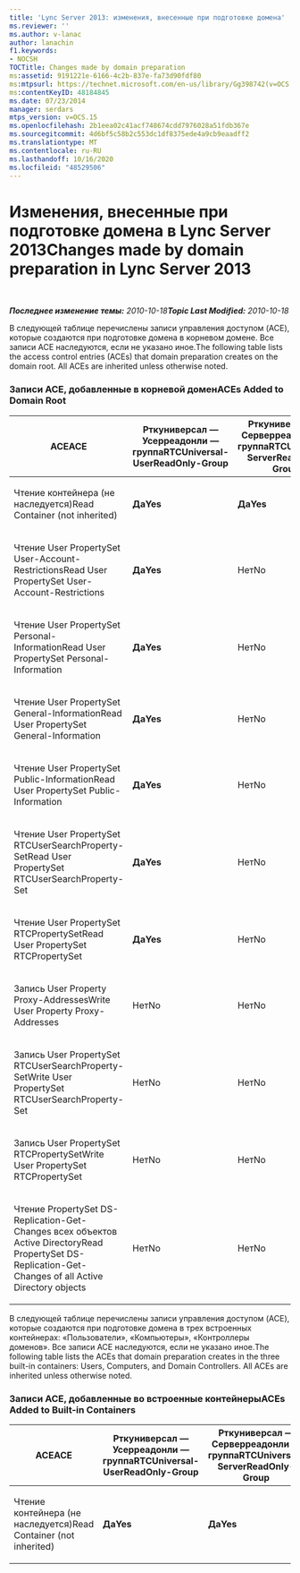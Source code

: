 ```yaml
---
title: 'Lync Server 2013: изменения, внесенные при подготовке домена'
ms.reviewer: ''
ms.author: v-lanac
author: lanachin
f1.keywords:
- NOCSH
TOCTitle: Changes made by domain preparation
ms:assetid: 9191221e-6166-4c2b-837e-fa73d90fdf80
ms:mtpsurl: https://technet.microsoft.com/en-us/library/Gg398742(v=OCS.15)
ms:contentKeyID: 48184845
ms.date: 07/23/2014
manager: serdars
mtps_version: v=OCS.15
ms.openlocfilehash: 2b1eea02c41acf748674cdd7976028a51fdb367e
ms.sourcegitcommit: 4d6bf5c58b2c553dc1df8375ede4a9cb9eaadff2
ms.translationtype: MT
ms.contentlocale: ru-RU
ms.lasthandoff: 10/16/2020
ms.locfileid: "48529506"
---
```

# <a name="changes-made-by-domain-preparation-in-lync-server-2013"></a><span data-ttu-id="5c9c7-102">Изменения, внесенные при подготовке домена в Lync Server 2013</span><span class="sxs-lookup"><span data-stu-id="5c9c7-102">Changes made by domain preparation in Lync Server 2013</span></span>

<div data-xmlns="http://www.w3.org/1999/xhtml">

<div class="topic" data-xmlns="http://www.w3.org/1999/xhtml" data-msxsl="urn:schemas-microsoft-com:xslt" data-cs="https://msdn.microsoft.com/">

<div data-asp="https://msdn2.microsoft.com/asp">



</div>

<div id="mainSection">

<div id="mainBody">

<span> </span>

<span data-ttu-id="5c9c7-103">_**Последнее изменение темы:** 2010-10-18_</span><span class="sxs-lookup"><span data-stu-id="5c9c7-103">_**Topic Last Modified:** 2010-10-18_</span></span>

<span data-ttu-id="5c9c7-p101">В следующей таблице перечислены записи управления доступом (ACE), которые создаются при подготовке домена в корневом домене. Все записи ACE наследуются, если не указано иное.</span><span class="sxs-lookup"><span data-stu-id="5c9c7-p101">The following table lists the access control entries (ACEs) that domain preparation creates on the domain root. All ACEs are inherited unless otherwise noted.</span></span>

<div id="sectionSection0" class="section">

### <a name="aces-added-to-domain-root"></a><span data-ttu-id="5c9c7-106">Записи ACE, добавленные в корневой домен</span><span class="sxs-lookup"><span data-stu-id="5c9c7-106">ACEs Added to Domain Root</span></span>

<table style="width:100%;">
<colgroup>
<col style="width: 16%" />
<col style="width: 16%" />
<col style="width: 16%" />
<col style="width: 16%" />
<col style="width: 16%" />
<col style="width: 16%" />
</colgroup>
<thead>
<tr class="header">
<th><span data-ttu-id="5c9c7-107">ACE</span><span class="sxs-lookup"><span data-stu-id="5c9c7-107">ACE</span></span></th>
<th><span data-ttu-id="5c9c7-108">Рткуниверсал — Усерреадонли — группа</span><span class="sxs-lookup"><span data-stu-id="5c9c7-108">RTCUniversal-UserReadOnly-Group</span></span></th>
<th><span data-ttu-id="5c9c7-109">Рткуниверсал — Серверреадонли — группа</span><span class="sxs-lookup"><span data-stu-id="5c9c7-109">RTCUniversal-ServerReadOnly-Group</span></span></th>
<th><span data-ttu-id="5c9c7-110">RTCUniversal-UserAdmins</span><span class="sxs-lookup"><span data-stu-id="5c9c7-110">RTCUniversal-UserAdmins</span></span></th>
<th><span data-ttu-id="5c9c7-111">RTCHSUniversal-Services</span><span class="sxs-lookup"><span data-stu-id="5c9c7-111">RTCHSUniversal-Services</span></span></th>
<th><span data-ttu-id="5c9c7-112">Authenticated-Users</span><span class="sxs-lookup"><span data-stu-id="5c9c7-112">Authenticated-Users</span></span></th>
</tr>
</thead>
<tbody>
<tr class="odd">
<td><p><span data-ttu-id="5c9c7-113">Чтение контейнера (не наследуется)</span><span class="sxs-lookup"><span data-stu-id="5c9c7-113">Read Container (not inherited)</span></span></p></td>
<td><p><span data-ttu-id="5c9c7-114"><strong>Да</strong></span><span class="sxs-lookup"><span data-stu-id="5c9c7-114"><strong>Yes</strong></span></span></p></td>
<td><p><span data-ttu-id="5c9c7-115"><strong>Да</strong></span><span class="sxs-lookup"><span data-stu-id="5c9c7-115"><strong>Yes</strong></span></span></p></td>
<td><p><span data-ttu-id="5c9c7-116">Нет</span><span class="sxs-lookup"><span data-stu-id="5c9c7-116">No</span></span></p></td>
<td><p><span data-ttu-id="5c9c7-117">Нет</span><span class="sxs-lookup"><span data-stu-id="5c9c7-117">No</span></span></p></td>
<td><p><span data-ttu-id="5c9c7-118">Нет</span><span class="sxs-lookup"><span data-stu-id="5c9c7-118">No</span></span></p></td>
</tr>
<tr class="even">
<td><p><span data-ttu-id="5c9c7-119">Чтение User PropertySet User-Account-Restrictions</span><span class="sxs-lookup"><span data-stu-id="5c9c7-119">Read User PropertySet User-Account-Restrictions</span></span></p></td>
<td><p><span data-ttu-id="5c9c7-120"><strong>Да</strong></span><span class="sxs-lookup"><span data-stu-id="5c9c7-120"><strong>Yes</strong></span></span></p></td>
<td><p><span data-ttu-id="5c9c7-121">Нет</span><span class="sxs-lookup"><span data-stu-id="5c9c7-121">No</span></span></p></td>
<td><p><span data-ttu-id="5c9c7-122">Нет</span><span class="sxs-lookup"><span data-stu-id="5c9c7-122">No</span></span></p></td>
<td><p><span data-ttu-id="5c9c7-123">Нет</span><span class="sxs-lookup"><span data-stu-id="5c9c7-123">No</span></span></p></td>
<td><p><span data-ttu-id="5c9c7-124">Нет</span><span class="sxs-lookup"><span data-stu-id="5c9c7-124">No</span></span></p></td>
</tr>
<tr class="odd">
<td><p><span data-ttu-id="5c9c7-125">Чтение User PropertySet Personal-Information</span><span class="sxs-lookup"><span data-stu-id="5c9c7-125">Read User PropertySet Personal-Information</span></span></p></td>
<td><p><span data-ttu-id="5c9c7-126"><strong>Да</strong></span><span class="sxs-lookup"><span data-stu-id="5c9c7-126"><strong>Yes</strong></span></span></p></td>
<td><p><span data-ttu-id="5c9c7-127">Нет</span><span class="sxs-lookup"><span data-stu-id="5c9c7-127">No</span></span></p></td>
<td><p><span data-ttu-id="5c9c7-128">Нет</span><span class="sxs-lookup"><span data-stu-id="5c9c7-128">No</span></span></p></td>
<td><p><span data-ttu-id="5c9c7-129">Нет</span><span class="sxs-lookup"><span data-stu-id="5c9c7-129">No</span></span></p></td>
<td><p><span data-ttu-id="5c9c7-130">Нет</span><span class="sxs-lookup"><span data-stu-id="5c9c7-130">No</span></span></p></td>
</tr>
<tr class="even">
<td><p><span data-ttu-id="5c9c7-131">Чтение User PropertySet General-Information</span><span class="sxs-lookup"><span data-stu-id="5c9c7-131">Read User PropertySet General-Information</span></span></p></td>
<td><p><span data-ttu-id="5c9c7-132"><strong>Да</strong></span><span class="sxs-lookup"><span data-stu-id="5c9c7-132"><strong>Yes</strong></span></span></p></td>
<td><p><span data-ttu-id="5c9c7-133">Нет</span><span class="sxs-lookup"><span data-stu-id="5c9c7-133">No</span></span></p></td>
<td><p><span data-ttu-id="5c9c7-134">Нет</span><span class="sxs-lookup"><span data-stu-id="5c9c7-134">No</span></span></p></td>
<td><p><span data-ttu-id="5c9c7-135">Нет</span><span class="sxs-lookup"><span data-stu-id="5c9c7-135">No</span></span></p></td>
<td><p><span data-ttu-id="5c9c7-136">Нет</span><span class="sxs-lookup"><span data-stu-id="5c9c7-136">No</span></span></p></td>
</tr>
<tr class="odd">
<td><p><span data-ttu-id="5c9c7-137">Чтение User PropertySet Public-Information</span><span class="sxs-lookup"><span data-stu-id="5c9c7-137">Read User PropertySet Public-Information</span></span></p></td>
<td><p><span data-ttu-id="5c9c7-138"><strong>Да</strong></span><span class="sxs-lookup"><span data-stu-id="5c9c7-138"><strong>Yes</strong></span></span></p></td>
<td><p><span data-ttu-id="5c9c7-139">Нет</span><span class="sxs-lookup"><span data-stu-id="5c9c7-139">No</span></span></p></td>
<td><p><span data-ttu-id="5c9c7-140">Нет</span><span class="sxs-lookup"><span data-stu-id="5c9c7-140">No</span></span></p></td>
<td><p><span data-ttu-id="5c9c7-141">Нет</span><span class="sxs-lookup"><span data-stu-id="5c9c7-141">No</span></span></p></td>
<td><p><span data-ttu-id="5c9c7-142">Нет</span><span class="sxs-lookup"><span data-stu-id="5c9c7-142">No</span></span></p></td>
</tr>
<tr class="even">
<td><p><span data-ttu-id="5c9c7-143">Чтение User PropertySet RTCUserSearchProperty-Set</span><span class="sxs-lookup"><span data-stu-id="5c9c7-143">Read User PropertySet RTCUserSearchProperty-Set</span></span></p></td>
<td><p><span data-ttu-id="5c9c7-144"><strong>Да</strong></span><span class="sxs-lookup"><span data-stu-id="5c9c7-144"><strong>Yes</strong></span></span></p></td>
<td><p><span data-ttu-id="5c9c7-145">Нет</span><span class="sxs-lookup"><span data-stu-id="5c9c7-145">No</span></span></p></td>
<td><p><span data-ttu-id="5c9c7-146">Нет</span><span class="sxs-lookup"><span data-stu-id="5c9c7-146">No</span></span></p></td>
<td><p><span data-ttu-id="5c9c7-147">Нет</span><span class="sxs-lookup"><span data-stu-id="5c9c7-147">No</span></span></p></td>
<td><p><span data-ttu-id="5c9c7-148"><strong>Да</strong></span><span class="sxs-lookup"><span data-stu-id="5c9c7-148"><strong>Yes</strong></span></span></p></td>
</tr>
<tr class="odd">
<td><p><span data-ttu-id="5c9c7-149">Чтение User PropertySet RTCPropertySet</span><span class="sxs-lookup"><span data-stu-id="5c9c7-149">Read User PropertySet RTCPropertySet</span></span></p></td>
<td><p><span data-ttu-id="5c9c7-150"><strong>Да</strong></span><span class="sxs-lookup"><span data-stu-id="5c9c7-150"><strong>Yes</strong></span></span></p></td>
<td><p><span data-ttu-id="5c9c7-151">Нет</span><span class="sxs-lookup"><span data-stu-id="5c9c7-151">No</span></span></p></td>
<td><p><span data-ttu-id="5c9c7-152">Нет</span><span class="sxs-lookup"><span data-stu-id="5c9c7-152">No</span></span></p></td>
<td><p><span data-ttu-id="5c9c7-153">Нет</span><span class="sxs-lookup"><span data-stu-id="5c9c7-153">No</span></span></p></td>
<td><p><span data-ttu-id="5c9c7-154">Нет</span><span class="sxs-lookup"><span data-stu-id="5c9c7-154">No</span></span></p></td>
</tr>
<tr class="even">
<td><p><span data-ttu-id="5c9c7-155">Запись User Property Proxy-Addresses</span><span class="sxs-lookup"><span data-stu-id="5c9c7-155">Write User Property Proxy-Addresses</span></span></p></td>
<td><p><span data-ttu-id="5c9c7-156">Нет</span><span class="sxs-lookup"><span data-stu-id="5c9c7-156">No</span></span></p></td>
<td><p><span data-ttu-id="5c9c7-157">Нет</span><span class="sxs-lookup"><span data-stu-id="5c9c7-157">No</span></span></p></td>
<td><p><span data-ttu-id="5c9c7-158"><strong>Да</strong></span><span class="sxs-lookup"><span data-stu-id="5c9c7-158"><strong>Yes</strong></span></span></p></td>
<td><p><span data-ttu-id="5c9c7-159">Нет</span><span class="sxs-lookup"><span data-stu-id="5c9c7-159">No</span></span></p></td>
<td><p><span data-ttu-id="5c9c7-160">Нет</span><span class="sxs-lookup"><span data-stu-id="5c9c7-160">No</span></span></p></td>
</tr>
<tr class="odd">
<td><p><span data-ttu-id="5c9c7-161">Запись User PropertySet RTCUserSearchProperty-Set</span><span class="sxs-lookup"><span data-stu-id="5c9c7-161">Write User PropertySet RTCUserSearchProperty-Set</span></span></p></td>
<td><p><span data-ttu-id="5c9c7-162">Нет</span><span class="sxs-lookup"><span data-stu-id="5c9c7-162">No</span></span></p></td>
<td><p><span data-ttu-id="5c9c7-163">Нет</span><span class="sxs-lookup"><span data-stu-id="5c9c7-163">No</span></span></p></td>
<td><p><span data-ttu-id="5c9c7-164"><strong>Да</strong></span><span class="sxs-lookup"><span data-stu-id="5c9c7-164"><strong>Yes</strong></span></span></p></td>
<td><p><span data-ttu-id="5c9c7-165">Нет</span><span class="sxs-lookup"><span data-stu-id="5c9c7-165">No</span></span></p></td>
<td><p><span data-ttu-id="5c9c7-166">Нет</span><span class="sxs-lookup"><span data-stu-id="5c9c7-166">No</span></span></p></td>
</tr>
<tr class="even">
<td><p><span data-ttu-id="5c9c7-167">Запись User PropertySet RTCPropertySet</span><span class="sxs-lookup"><span data-stu-id="5c9c7-167">Write User PropertySet RTCPropertySet</span></span></p></td>
<td><p><span data-ttu-id="5c9c7-168">Нет</span><span class="sxs-lookup"><span data-stu-id="5c9c7-168">No</span></span></p></td>
<td><p><span data-ttu-id="5c9c7-169">Нет</span><span class="sxs-lookup"><span data-stu-id="5c9c7-169">No</span></span></p></td>
<td><p><span data-ttu-id="5c9c7-170"><strong>Да</strong></span><span class="sxs-lookup"><span data-stu-id="5c9c7-170"><strong>Yes</strong></span></span></p></td>
<td><p><span data-ttu-id="5c9c7-171">Нет</span><span class="sxs-lookup"><span data-stu-id="5c9c7-171">No</span></span></p></td>
<td><p><span data-ttu-id="5c9c7-172">Нет</span><span class="sxs-lookup"><span data-stu-id="5c9c7-172">No</span></span></p></td>
</tr>
<tr class="odd">
<td><p><span data-ttu-id="5c9c7-173">Чтение PropertySet DS-Replication-Get-Changes всех объектов Active Directory</span><span class="sxs-lookup"><span data-stu-id="5c9c7-173">Read PropertySet DS-Replication-Get-Changes of all Active Directory objects</span></span></p></td>
<td><p><span data-ttu-id="5c9c7-174">Нет</span><span class="sxs-lookup"><span data-stu-id="5c9c7-174">No</span></span></p></td>
<td><p><span data-ttu-id="5c9c7-175">Нет</span><span class="sxs-lookup"><span data-stu-id="5c9c7-175">No</span></span></p></td>
<td><p><span data-ttu-id="5c9c7-176">Нет</span><span class="sxs-lookup"><span data-stu-id="5c9c7-176">No</span></span></p></td>
<td><p><span data-ttu-id="5c9c7-177"><strong>Да</strong></span><span class="sxs-lookup"><span data-stu-id="5c9c7-177"><strong>Yes</strong></span></span></p></td>
<td><p><span data-ttu-id="5c9c7-178">Нет</span><span class="sxs-lookup"><span data-stu-id="5c9c7-178">No</span></span></p></td>
</tr>
</tbody>
</table>


<span data-ttu-id="5c9c7-p102">В следующей таблице перечислены записи управления доступом (ACE), которые создаются при подготовке домена в трех встроенных контейнерах: «Пользователи», «Компьютеры», «Контроллеры доменов». Все записи ACE наследуются, если не указано иное.</span><span class="sxs-lookup"><span data-stu-id="5c9c7-p102">The following table lists the ACEs that domain preparation creates in the three built-in containers: Users, Computers, and Domain Controllers. All ACEs are inherited unless otherwise noted.</span></span>

### <a name="aces-added-to-built-in-containers"></a><span data-ttu-id="5c9c7-181">Записи ACE, добавленные во встроенные контейнеры</span><span class="sxs-lookup"><span data-stu-id="5c9c7-181">ACEs Added to Built-in Containers</span></span>

<table>
<colgroup>
<col style="width: 33%" />
<col style="width: 33%" />
<col style="width: 33%" />
</colgroup>
<thead>
<tr class="header">
<th><span data-ttu-id="5c9c7-182">ACE</span><span class="sxs-lookup"><span data-stu-id="5c9c7-182">ACE</span></span></th>
<th><span data-ttu-id="5c9c7-183">Рткуниверсал — Усерреадонли — группа</span><span class="sxs-lookup"><span data-stu-id="5c9c7-183">RTCUniversal-UserReadOnly-Group</span></span></th>
<th><span data-ttu-id="5c9c7-184">Рткуниверсал — Серверреадонли — группа</span><span class="sxs-lookup"><span data-stu-id="5c9c7-184">RTCUniversal-ServerReadOnly-Group</span></span></th>
</tr>
</thead>
<tbody>
<tr class="odd">
<td><p><span data-ttu-id="5c9c7-185">Чтение контейнера (не наследуется)</span><span class="sxs-lookup"><span data-stu-id="5c9c7-185">Read Container (not inherited)</span></span></p></td>
<td><p><span data-ttu-id="5c9c7-186"><strong>Да</strong></span><span class="sxs-lookup"><span data-stu-id="5c9c7-186"><strong>Yes</strong></span></span></p></td>
<td><p><span data-ttu-id="5c9c7-187"><strong>Да</strong></span><span class="sxs-lookup"><span data-stu-id="5c9c7-187"><strong>Yes</strong></span></span></p></td>
</tr>
</tbody>
</table>


</div>

</div>

<span> </span>

</div>

</div>

</div>

